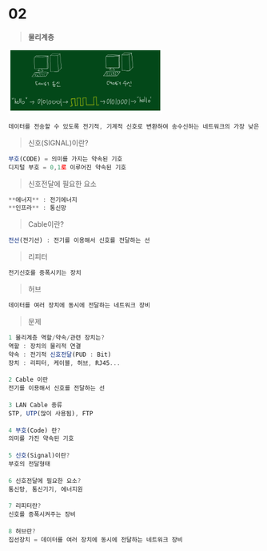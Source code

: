 # 02

> **물리계층**
> 

![image.png](image.png)

```jsx
데이터를 전송할 수 있도록 전기적, 기계적 신호로 변환하여 송수신하는 네트워크의 가장 낮은 계층
```

> 신호(SIGNAL)이란?
> 

```jsx
부호(CODE) = 의미를 가지는 약속된 기호
디지털 부호 = 0,1로 이루어진 약속된 기호
```

> 신호전달에 필요한 요소
> 

```jsx
**에너지** : 전기에너지
**인프라** : 통신망
```

> Cable이란?
> 

```jsx
전선(전기선) : 전기를 이용해서 신호를 전달하는 선
```

> 리피터
> 

```jsx
전기신호를 증폭시키는 장치
```

> 허브
> 

```jsx
데이터를 여러 장치에 동시에 전달하는 네트워크 장비
```

> 문제
> 

```jsx
1 물리계층 역할/약속/관련 장치는?
역할 : 장치의 물리적 연결
약속 : 전기적 신호전달(PUD : Bit)
장치 : 리피터, 케이블, 허브, RJ45...

2 Cable 이란
전기를 이용해서 신호를 전달하는 선

3 LAN Cable 종류
STP, UTP(많이 사용됨), FTP

4 부호(Code) 란?
의미를 가진 약속된 기호

5 신호(Signal)이란?
부호의 전달형태 

6 신호전달에 필요한 요소?
통신망, 통신기기, 에너지원

7 리피터란?
신호를 증폭시켜주는 장비

8 허브란?
집선장치 = 데이터를 여러 장치에 동시에 전달하는 네트워크 장비
```
